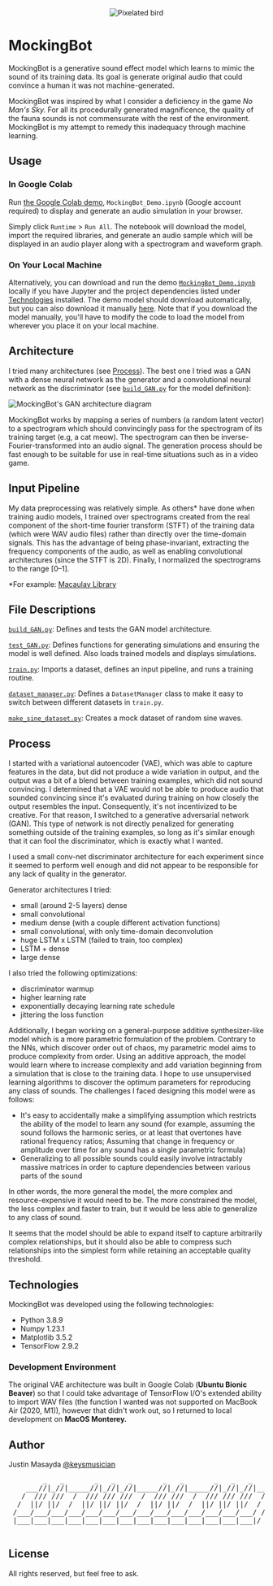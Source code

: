 <div align="center">
    <img src="assets/MockingBot.jpg" alt="Pixelated bird">
</div>

# MockingBot
MockingBot is a generative sound effect model which learns to mimic the sound of its training data. Its goal is generate original audio that could convince a human it was not machine-generated.

MockingBot was inspired by what I consider a deficiency in the game *No Man's Sky.* For all its procedurally generated magnificence, the quality of the fauna sounds is not commensurate with the rest of the environment. MockingBot is my attempt to remedy this inadequacy through machine learning.

## Usage
### In Google Colab
Run [the Google Colab demo](https://colab.research.google.com/drive/1O0A5DRFeGcS6ns4gEVVU-dno8D2LkEQ6?usp=sharing), `MockingBot_Demo.ipynb` (Google account required) to display and generate an audio simulation in your browser.

Simply click `Runtime` > `Run All`. The notebook will download the model, import the required libraries, and generate an audio sample which will be displayed in an audio player along with a spectrogram and waveform graph.

### On Your Local Machine
Alternatively, you can download and run the demo [`MockingBot_Demo.ipynb`](/MockingBot_Demo.ipynb) locally if you have Jupyter and the project dependencies listed under [Technologies](#technologies) installed. The demo model should download automatically, but you can also download it manually [here](https://drive.google.com/drive/folders/1Xe09PWARV-q_iMpH0jnRMhW2vS39OYtb?usp=sharing). Note that if you download the model manually, you'll have to modify the code to load the model from wherever you place it on your local machine.

## Architecture
I tried many architectures (see [Process](#process)). The best one I tried was a GAN with a dense neural network as the generator and a convolutional neural network as the discriminator (see [`build_GAN.py`](/build_GAN.py) for the model definition):

![MockingBot's GAN architecture diagram](/assets/MockingBot_architecture.png)

MockingBot works by mapping a series of numbers (a random latent vector) to a spectrogram which should convincingly pass for the spectrogram of its training target (e.g, a cat meow). The spectrogram can then be inverse-Fourier-transformed into an audio signal. The generation process should be fast enough to be suitable for use in real-time situations such as in a video game.

## Input Pipeline
My data preprocessing was relatively simple. As others* have done when training audio models, I trained over spectrograms created from the real component of the short-time fourier transform (STFT) of the training data (which were WAV audio files) rather than directly over the time-domain signals. This has the advantage of being phase-invariant, extracting the frequency components of the audio, as well as enabling convolutional architectures (since the STFT is 2D). Finally, I normalized the spectrograms to the range [0–1].

*For example:
[Macaulay Library](https://www.macaulaylibrary.org/2021/07/19/from-sound-to-images-part-1-a-deep-dive-on-spectrogram-creation/)

## File Descriptions
[`build_GAN.py`](/build_GAN.py): Defines and tests the GAN model architecture.

[`test_GAN.py`](/test_GAN.py): Defines functions for generating simulations and ensuring the model is well defined. Also loads trained models and displays simulations.

[`train.py`](/train.py): Imports a dataset, defines an input pipeline, and runs a training routine.

[`dataset_manager.py`](/dataset_manager.py): Defines a `DatasetManager` class to make it easy to switch between different datasets in `train.py`.

[`make_sine_dataset.py`](/make_sine_dataset.py): Creates a mock dataset of random sine waves.

## Process
I started with a variational autoencoder (VAE), which was able to capture features in the data, but did not produce a wide variation in output, and the output was a bit of a blend between training examples, which did not sound convincing. I determined that a VAE would not be able to produce audio that sounded convincing since it's evaluated during training on how closely the output resembles the input. Consequently, it's not incentivized to be creative. For that reason, I switched to a generative adversarial network (GAN). This type of network is not directly penalized for generating something outside of the training examples, so long as it's similar enough that it can fool the discriminator, which is exactly what I wanted.

I used a small conv-net discriminator architecture for each experiment since it seemed to perform well enough and did not appear to be responsible for any lack of quality in the generator.

Generator architectures I tried:
- small (around 2-5 layers) dense
- small convolutional
- medium dense (with a couple different activation functions)
- small convolutional, with only time-domain deconvolution
- huge LSTM x LSTM (failed to train, too complex)
- LSTM + dense
- large dense

I also tried the following optimizations:
- discriminator warmup
- higher learning rate
- exponentially decaying learning rate schedule
- jittering the loss function

Additionally, I began working on a general-purpose additive synthesizer-like model which is a more parametric formulation of the problem. Contrary to the NNs, which discover order out of chaos, my parametric model aims to produce complexity from order. Using an additive approach, the model would learn where to increase complexity and add variation beginning from a simulation that is close to the training data. I hope to use unsupervised learning algorithms to discover the optimum parameters for reproducing any class of sounds. The challenges I faced designing this model were as follows:
- It's easy to accidentally make a simplifying assumption which restricts the ability of the model to learn any sound (for example, assuming the sound follows the harmonic series, or at least that overtones have rational frequency ratios; Assuming that change in frequency or amplitude over time for any sound has a single parametric formula)
- Generalizing to all possible sounds could easily involve intractably massive matrices in order to capture dependencies between various parts of the sound

In other words, the more general the model, the more complex and resource-expensive it would need to be. The more constrained the model, the less complex and faster to train, but it would be less able to generalize to any class of sound.

It seems that the model should be able to expand itself to capture arbitrarily complex relationships, but it should also be 
able to compress such relationships into the simplest form while retaining an acceptable quality threshold.

## Technologies
MockingBot was developed using the following technologies:
- Python 3.8.9
- Numpy 1.23.1
- Matplotlib 3.5.2
- TensorFlow 2.9.2

### Development Environment
The original VAE architecture was built in Google Colab (**Ubuntu Bionic Beaver**) so that I could take advantage of TensorFlow I/O's extended ability to import WAV files (the function I wanted was not supported on MacBook Air (2020, M1)), however that didn't work out, so I returned to local development on **MacOS Monterey.**

## Author
Justin Masayda [@keysmusician](https://github.com/keysmusician)
<div align="center">
<pre>
        _   _       _   _   _       _   _       _   _   _     
    ___//|_//|_____//|_//|_//|_____//|_//|_____//|_//|_//|___ 
   /  /// ///  /  /// /// ///  /  /// ///  /  /// /// ///  / |
  /  ||/ ||/  /  ||/ ||/ ||/  /  ||/ ||/  /  ||/ ||/ ||/  / / 
 /___/___/___/___/___/___/___/___/___/___/___/___/___/___/ /  
 |___|___|___|___|___|___|___|___|___|___|___|___|___|___|/   
 
</pre>
</div>

## License

All rights reserved, but feel free to ask.
